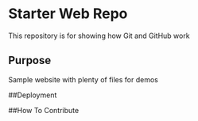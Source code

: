 # Starter Web Repo

This repository is for showing how Git and GitHub work

## Purpose

Sample website with plenty of files for demos

##Deployment

##How To Contribute


